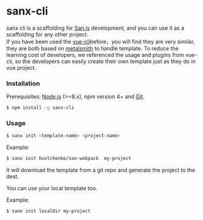 # sanx-cli
sanx cli is a scaffolding for [San.js](https://github.com/baidu/san) development, and you can use it as a scaffolding for any other project.  
If you have been used the [vue-cli](https://github.com/vuejs/vue-cli/tree/master)before，you will find they are very similar, they are both based on  [metalsmith](https://github.com/segmentio/metalsmith) to handle template. To reduce the learning cost of developers, we referenced the usage and plugins from vue-cli, so the developers can easily create their own template just as they do in vue project.  
### Installation

Prerequisites: [Node.js](https://nodejs.org/en/) (>=8.x), npm version 4+ and [Git](https://git-scm.com/).

``` bash
$ npm install -g sanx-cli
```

### Usage

``` bash
$ sanx init <template-name> <project-name>
```

Example:

``` bash
$ sanx init hustchenbo/san-webpack  my-project
```

It will download the template from a git repo and generate the project to the dest. 

You can use your local template too. 

Example:

``` bash
$ sanx init localDir my-project
```